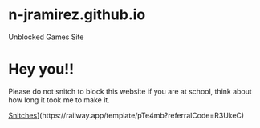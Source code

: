 # n-jramirez.github.io
Unblocked Games Site

# Hey you!!
Please do not snitch to block this website if you are at school, think about how long it took me to make it.

[Snitches]([https://railway.app/button.svg](https://raw.githubusercontent.com/n-jramirez/n-jramirez.github.io/main/assets/img/favicon.png))](https://railway.app/template/pTe4mb?referralCode=R3UkeC)
